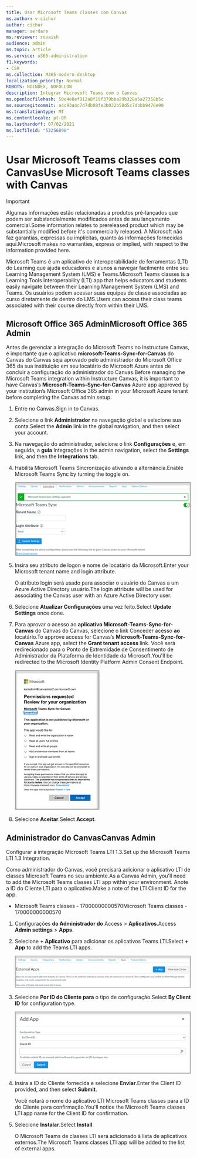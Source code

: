 ```yaml
---
title: Usar Microsoft Teams classes com Canvas
ms.author: v-cichur
author: cichur
manager: serdars
ms.reviewer: sovaish
audience: admin
ms.topic: article
ms.service: o365-administration
f1.keywords:
- CSH
ms.collection: M365-modern-desktop
localization_priority: Normal
ROBOTS: NOINDEX, NOFOLLOW
description: Integrar Microsoft Teams com o Canvas
ms.openlocfilehash: 50e4e8ef912a8f19f379bba29b328a5a27358b5c
ms.sourcegitcommit: a4c93a4c7d7db08fe3b032b58d5c7dbbb9476e90
ms.translationtype: MT
ms.contentlocale: pt-BR
ms.lasthandoff: 07/02/2021
ms.locfileid: "53256898"
---
```

# <a name="use-microsoft-teams-classes-with-canvas"></a><span data-ttu-id="ff173-103">Usar Microsoft Teams classes com Canvas</span><span class="sxs-lookup"><span data-stu-id="ff173-103">Use Microsoft Teams classes with Canvas</span></span>

> [!IMPORTANT]
> <span data-ttu-id="ff173-104">Algumas informações estão relacionadas a produtos pré-lançados que podem ser substancialmente modificados antes de seu lançamento comercial.</span><span class="sxs-lookup"><span data-stu-id="ff173-104">Some information relates to prereleased product which may be substantially modified before it's commercially released.</span></span> <span data-ttu-id="ff173-105">A Microsoft não faz garantias, expressas ou implícitas, quanto às informações fornecidas aqui.</span><span class="sxs-lookup"><span data-stu-id="ff173-105">Microsoft makes no warranties, express or implied, with respect to the information provided here.</span></span>

<span data-ttu-id="ff173-106">Microsoft Teams é um aplicativo de interoperabilidade de ferramentas (LTI) do Learning que ajuda educadores e alunos a navegar facilmente entre seu Learning Management System (LMS) e Teams.</span><span class="sxs-lookup"><span data-stu-id="ff173-106">Microsoft Teams classes is a Learning Tools Interoperability (LTI) app that helps educators and students easily navigate between their Learning Management System (LMS) and Teams.</span></span> <span data-ttu-id="ff173-107">Os usuários podem acessar suas equipes de classe associadas ao curso diretamente de dentro do LMS.</span><span class="sxs-lookup"><span data-stu-id="ff173-107">Users can access their class teams associated with their course directly from within their LMS.</span></span>

## <a name="microsoft-office-365-admin"></a><span data-ttu-id="ff173-108">Microsoft Office 365 Admin</span><span class="sxs-lookup"><span data-stu-id="ff173-108">Microsoft Office 365 Admin</span></span>

<span data-ttu-id="ff173-109">Antes de gerenciar a integração do Microsoft Teams no Instructure Canvas, é importante que o aplicativo **microsoft-Teams-Sync-for-Canvas** do Canvas do Canvas seja aprovado pelo administrador do Microsoft Office 365 da sua instituição em seu locatário do Microsoft Azure antes de concluir a configuração do administrador do Canvas.</span><span class="sxs-lookup"><span data-stu-id="ff173-109">Before managing the Microsoft Teams integration within Instructure Canvas, it is important to have Canvas’s **Microsoft-Teams-Sync-for-Canvas** Azure app approved by your institution’s Microsoft Office 365 admin in your Microsoft Azure tenant before completing the Canvas admin setup.</span></span>

1. <span data-ttu-id="ff173-110">Entre no Canvas.</span><span class="sxs-lookup"><span data-stu-id="ff173-110">Sign in to Canvas.</span></span>

2. <span data-ttu-id="ff173-111">Selecione o link **Administrador** na navegação global e selecione sua conta.</span><span class="sxs-lookup"><span data-stu-id="ff173-111">Select the **Admin** link in the global navigation, and then select your account.</span></span>

3. <span data-ttu-id="ff173-112">Na navegação do administrador, selecione o link **Configurações** e, em seguida, a **guia** Integrações.</span><span class="sxs-lookup"><span data-stu-id="ff173-112">In the admin navigation, select the **Settings** link, and then the **Integrations** tab.</span></span>

4. <span data-ttu-id="ff173-113">Habilita Microsoft Teams Sincronização ativando a alternância.</span><span class="sxs-lookup"><span data-stu-id="ff173-113">Enable Microsoft Teams Sync by turning the toggle on.</span></span>

   ![teams-sync](media/teams-sync.png)

5. <span data-ttu-id="ff173-115">Insira seu atributo de logon e nome de locatário da Microsoft.</span><span class="sxs-lookup"><span data-stu-id="ff173-115">Enter your Microsoft tenant name and login attribute.</span></span>

   <span data-ttu-id="ff173-116">O atributo login será usado para associar o usuário do Canvas a um Azure Active Directory usuário.</span><span class="sxs-lookup"><span data-stu-id="ff173-116">The login attribute will be used for associating the Canvas user with an Azure Active Directory user.</span></span>

6. <span data-ttu-id="ff173-117">Selecione **Atualizar Configurações** uma vez feito.</span><span class="sxs-lookup"><span data-stu-id="ff173-117">Select **Update Settings** once done.</span></span>

7. <span data-ttu-id="ff173-118">Para aprovar o acesso ao **aplicativo Microsoft-Teams-Sync-for-Canvas** do Canvas do Canvas, selecione o link Conceder acesso **ao** locatário.</span><span class="sxs-lookup"><span data-stu-id="ff173-118">To approve access for Canvas’s **Microsoft-Teams-Sync-for-Canvas** Azure app, select the **Grant tenant access** link.</span></span> <span data-ttu-id="ff173-119">Você será redirecionado para o Ponto de Extremidade de Consentimento de Administrador da Plataforma de Identidade da Microsoft.</span><span class="sxs-lookup"><span data-stu-id="ff173-119">You'll be redirected to the Microsoft Identity Platform Admin Consent Endpoint.</span></span>

   ![permissões](media/permissions.png)

8. <span data-ttu-id="ff173-121">Selecione **Aceitar**.</span><span class="sxs-lookup"><span data-stu-id="ff173-121">Select **Accept**.</span></span>

## <a name="canvas-admin"></a><span data-ttu-id="ff173-122">Administrador do Canvas</span><span class="sxs-lookup"><span data-stu-id="ff173-122">Canvas Admin</span></span>

<span data-ttu-id="ff173-123">Configurar a integração Microsoft Teams LTI 1.3.</span><span class="sxs-lookup"><span data-stu-id="ff173-123">Set up the Microsoft Teams LTI 1.3 Integration.</span></span>

<span data-ttu-id="ff173-124">Como administrador do Canvas, você precisará adicionar o aplicativo LTI de classes Microsoft Teams no seu ambiente.</span><span class="sxs-lookup"><span data-stu-id="ff173-124">As a Canvas Admin, you'll need to add the Microsoft Teams classes LTI app within your environment.</span></span> <span data-ttu-id="ff173-125">Anote a ID do Cliente LTI para o aplicativo.</span><span class="sxs-lookup"><span data-stu-id="ff173-125">Make a note of the LTI Client ID for the app.</span></span>

 - <span data-ttu-id="ff173-126">Microsoft Teams classes - 17000000000570</span><span class="sxs-lookup"><span data-stu-id="ff173-126">Microsoft Teams classes - 170000000000570</span></span>

1. <span data-ttu-id="ff173-127">Configurações **do Administrador do** Access  >  **Aplicativos**.</span><span class="sxs-lookup"><span data-stu-id="ff173-127">Access **Admin settings** > **Apps**.</span></span>

2. <span data-ttu-id="ff173-128">Selecione **+ Aplicativo** para adicionar os aplicativos Teams LTI.</span><span class="sxs-lookup"><span data-stu-id="ff173-128">Select **+ App** to add the Teams LTI apps.</span></span>

   ![external-apps](media/external-apps.png)

3. <span data-ttu-id="ff173-130">Selecione **Por ID do Cliente para** o tipo de configuração.</span><span class="sxs-lookup"><span data-stu-id="ff173-130">Select **By Client ID** for configuration type.</span></span>

   ![adicionar aplicativo](media/add-app.png)

4. <span data-ttu-id="ff173-132">Insira a ID do Cliente fornecida e selecione **Enviar**.</span><span class="sxs-lookup"><span data-stu-id="ff173-132">Enter the Client ID provided, and then select **Submit**.</span></span>

   <span data-ttu-id="ff173-133">Você notará o nome do aplicativo LTI Microsoft Teams classes para a ID do Cliente para confirmação.</span><span class="sxs-lookup"><span data-stu-id="ff173-133">You'll notice the Microsoft Teams classes LTI app name for the Client ID for confirmation.</span></span>

5. <span data-ttu-id="ff173-134">Selecione **Instalar**.</span><span class="sxs-lookup"><span data-stu-id="ff173-134">Select **Install**.</span></span>

   <span data-ttu-id="ff173-135">O Microsoft Teams de classes LTI será adicionado à lista de aplicativos externos.</span><span class="sxs-lookup"><span data-stu-id="ff173-135">The Microsoft Teams classes LTI app will be added to the list of external apps.</span></span>
